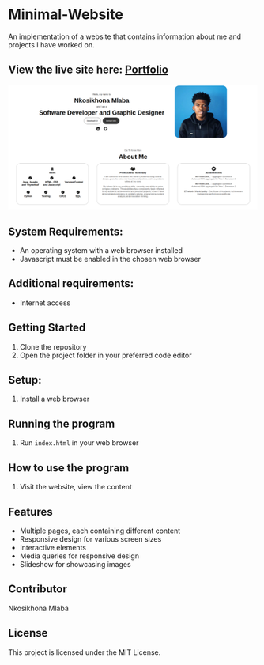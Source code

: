 # Minimal-Website
An implementation of a website that contains information about me and projects I have worked on.

## View the live site here: [Portfolio](https://nkosimlaba.github.io/Portfolio-website/)
![Output](program-output/image.png)


## System Requirements:
- An operating system with a web browser installed
- Javascript must be enabled in the chosen web browser


## Additional requirements:
- Internet access

## Getting Started
1. Clone the repository
2. Open the project folder in your preferred code editor

## Setup:
1. Install a web browser


## Running the program
1. Run `index.html` in your web browser


## How to use the program
1. Visit the website, view the content

## Features

- Multiple pages, each containing different content
- Responsive design for various screen sizes
- Interactive elements
- Media queries for responsive design
- Slideshow for showcasing images

## Contributor

Nkosikhona Mlaba

## License

This project is licensed under the MIT License.